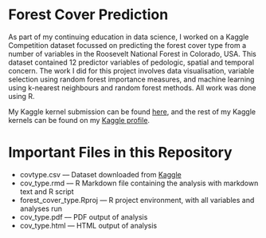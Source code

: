 # Forest Cover Prediction 

As part of my continuing education in data science, I worked on a Kaggle Competition dataset focussed on predicting the forest cover type from a number of variables in the Roosevelt National Forest in Colorado, USA. This dataset contained 12 predictor variables of pedologic, spatial and temporal concern. The work I did for this project involves data visualisation, variable selection using random forest importance measures, and machine learning using k-nearest neighbours and random forest methods. All work was done using R. 

My Kaggle kernel submission can be found [here](https://www.kaggle.com/cdudley0310/data-visualization-and-feature-reduction), and the rest of my Kaggle kernels can be found on my [Kaggle profile](https://www.kaggle.com/cdudley0310).

# Important Files in this Repository

* covtype.csv –– Dataset downloaded from [Kaggle](https://www.kaggle.com/uciml/forest-cover-type-dataset)
* cov_type.rmd –– R Markdown file containing the analysis with markdown text and R script
* forest_cover_type.Rproj –– R project environment, with all variables and analyses run
* cov_type.pdf –– PDF output of analysis
* cov_type.html –– HTML output of analysis
